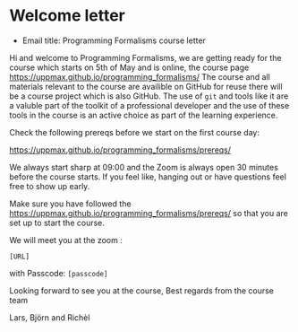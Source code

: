 # Welcome letter

- Email title: Programming Formalisms course letter

Hi and welcome to Programming Formalisms,
we are getting ready for the course which starts on 5th of May and is online,
the course page <https://uppmax.github.io/programming_formalisms/>
The course and all materials relevant to the course are availible on GitHub
for reuse there will be a course project which is also GitHub.
The use of `git` and tools like it are a valuble part of the toolkit
of a professional developer and the use of these tools in the course
is an active choice as part of the learning experience.

Check the following prereqs before we start on the first course day:

<https://uppmax.github.io/programming_formalisms/prereqs/>

We always start sharp at 09:00 and the Zoom is always open
30 minutes before the course starts.
If you feel like, hanging out or have questions feel free to show up early.

Make sure you have followed the
<https://uppmax.github.io/programming_formalisms/prereqs/>
so that you are set up to start the course.

We will meet you at the zoom :

`[URL]`

with Passcode: `[passcode]`

Looking forward to see you at the course,
Best regards from the course team

Lars, Björn and Richèl
